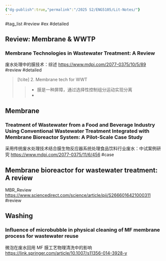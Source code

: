 ```yaml
---
{"dg-publish":true,"permalink":"/2025 S2/ENG5105/Lit-Notes/"}
---
```


#tag_list
#review #ex #detailed
## Review: Membrane & WWTP
### Membrane Technologies in Wastewater Treatment: A Review  
废水处理中的膜技术：综述
https://www.mdpi.com/2077-0375/10/5/89
#review #detailed 
> [!cite] 2. Membrane tech for WWT
>> - 膜是一种屏障，通过选择性控制组分运动实现分离
>> - 










## Membrane
### Treatment of Wastewater from a Food and Beverage Industry Using Conventional Wastewater Treatment Integrated with Membrane Bioreactor System: A Pilot-Scale Case Study  
采用传统废水处理技术结合膜生物反应器系统处理食品饮料行业废水：中试案例研究
https://www.mdpi.com/2077-0375/11/6/456
#case 

## Membrane bioreactor for wastewater treatment: A review
MBR_Review
https://www.sciencedirect.com/science/article/pii/S2666016421000311
#review

## Washing
### Influence of microbubble in physical cleaning of MF membrane process for wastewater reuse  
 微泡在废水回用 MF 膜工艺物理清洗中的影响
https://link.springer.com/article/10.1007/s11356-014-3928-y

